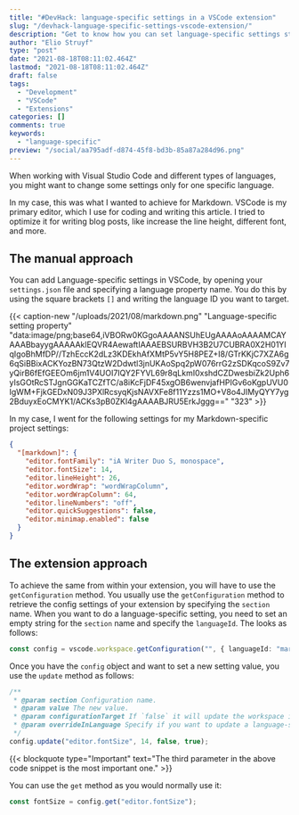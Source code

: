```yaml
---
title: "#DevHack: language-specific settings in a VSCode extension"
slug: "/devhack-language-specific-settings-vscode-extension/"
description: "Get to know how you can set language-specific settings straight from within the code of your Visual Studio Code extension."
author: "Elio Struyf"
type: "post"
date: "2021-08-18T08:11:02.464Z"
lastmod: "2021-08-18T08:11:02.464Z"
draft: false
tags:
  - "Development"
  - "VSCode"
  - "Extensions"
categories: []
comments: true
keywords:
  - "language-specific"
preview: "/social/aa795adf-d874-45f8-bd3b-85a87a284d96.png"
---
```


When working with Visual Studio Code and different types of languages, you might want to change some settings only for one specific language. 

In my case, this was what I wanted to achieve for Markdown. VSCode is my primary editor, which I use for coding and writing this article. I tried to optimize it for writing blog posts, like increase the line height, different font, and more.

## The manual approach

You can add Language-specific settings in VSCode, by opening your `settings.json` file and specifying a language property name. You do this by using the square brackets `[]` and writing the language ID you want to target.

{{< caption-new "/uploads/2021/08/markdown.png" "Language-specific setting property"  "data:image/png;base64,iVBORw0KGgoAAAANSUhEUgAAAAoAAAAMCAYAAABbayygAAAAAklEQVR4AewaftIAAAEBSURBVH3B2U7CUBRA0X2H01YIqIgoBhMfDP//TzhEccK2dLz3KDEkhAfXMtP5vY5H8PEZ+I8/GTrKKjC7XZA6g6qSiBBixACKYozBN73QtzW2Ddwtl3jnUKAoSpq2pW076rrG2zSDKqcoS9Zv7yQirB6fEfGEEOm6jm1V4UOI7IQY2FYVL69r8qLkmI0xshdCZDwesbiZk2Uph6yIsGOtRcSTJgnGGKaTCZfTC/a8iKcFjDF45xgOB6wenvjafHPIGv6oKgpUVU0IgWM+FjkGEDxN09J3PXlRcsyqKjsNAVXFe8f11Yzzs1MO+V8o4JIMyQYY7yg2BduyxEoCMYK1/ACKs3pB0ZKl4gAAAABJRU5ErkJggg==" "323" >}}

In my case, I went for the following settings for my Markdown-specific project settings:

```json
{
  "[markdown]": {
    "editor.fontFamily": "iA Writer Duo S, monospace",
    "editor.fontSize": 14,
    "editor.lineHeight": 26,
    "editor.wordWrap": "wordWrapColumn",
    "editor.wordWrapColumn": 64,
    "editor.lineNumbers": "off",
    "editor.quickSuggestions": false,
    "editor.minimap.enabled": false
  }
}
```

## The extension approach

To achieve the same from within your extension, you will have to use the `getConfiguration` method. You usually use the `getConfiguration` method to retrieve the config settings of your extension by specifying the `section` name. When you want to do a language-specific setting, you need to set an empty string for the `section` name and specify the `languageId`. The looks as follows:

```typescript
const config = vscode.workspace.getConfiguration("", { languageId: "markdown" });
```

Once you have the `config` object and want to set a new setting value, you use the `update` method as follows:

```typescript
/**
 * @param section Configuration name.
 * @param value The new value.
 * @param configurationTarget If `false` it will update the workspace its settings.
 * @param overrideInLanguage Specify if you want to update a language-specific setting
 */
config.update("editor.fontSize", 14, false, true);
```

{{< blockquote type="Important" text="The third parameter in the above code snippet is the most important one." >}}

You can use the `get` method as you would normally use it:

```typescript
const fontSize = config.get("editor.fontSize");
```
